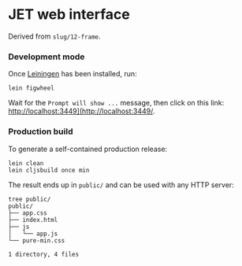 # JET web interface

Derived from `slug/12-frame`.

### Development mode

Once [Leiningen](https://leiningen.org) has been installed, run:

```
lein figwheel
```

Wait for the `Prompt will show ...` message, then click on this link:
<http://localhost:3449](http://localhost:3449/>.

### Production build

To generate a self-contained production release:

```
lein clean
lein cljsbuild once min
```

The result ends up in `public/` and can be used with any HTTP server:

```
tree public/
public/
├── app.css
├── index.html
├── js
│   └── app.js
└── pure-min.css

1 directory, 4 files
```
